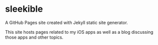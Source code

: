 # sleekible
A GitHub Pages site created with Jekyll static site generator.

This site hosts pages related to my iOS apps as well as a blog discussing those apps and other topics.
